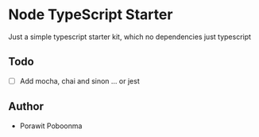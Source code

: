 Node TypeScript Starter
=======================

Just a simple typescript starter kit, which no dependencies just typescript

Todo
---

- [ ] Add mocha, chai and sinon ... or jest

Author
-----

- Porawit Poboonma
